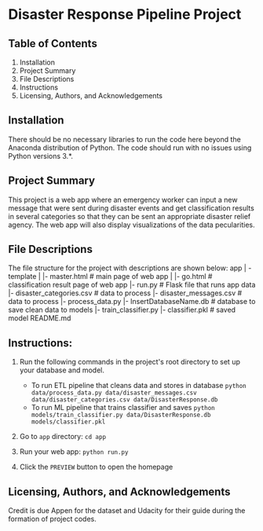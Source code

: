 
# Disaster Response Pipeline Project

## Table of Contents
1. Installation
2. Project Summary
3. File Descriptions
4. Instructions
5. Licensing, Authors, and Acknowledgements

## Installation
There should be no necessary libraries to run the code here beyond the Anaconda distribution of Python. The code should run with no issues using Python versions 3.*.

## Project Summary
This project is a web app where an emergency worker can input a new message that were sent during disaster events and get classification results in several categories so that they can be sent an appropriate disaster relief agency. The web app will also display visualizations of the data pecularities. 

## File Descriptions
The file structure for the project with descriptions are shown below:
app
| - template
| |- master.html # main page of web app
| |- go.html # classification result page of web app
|- run.py # Flask file that runs app
data
|- disaster_categories.csv # data to process
|- disaster_messages.csv # data to process
|- process_data.py
|- InsertDatabaseName.db # database to save clean data to
models
|- train_classifier.py
|- classifier.pkl # saved model
README.md

## Instructions:
1. Run the following commands in the project's root directory to set up your database and model.

    - To run ETL pipeline that cleans data and stores in database
        `python data/process_data.py data/disaster_messages.csv data/disaster_categories.csv data/DisasterResponse.db`
    - To run ML pipeline that trains classifier and saves
        `python models/train_classifier.py data/DisasterResponse.db models/classifier.pkl`

2. Go to `app` directory: `cd app`

3. Run your web app: `python run.py`

4. Click the `PREVIEW` button to open the homepage

## Licensing, Authors, and Acknowledgements
Credit is due Appen for the dataset and Udacity for their guide during the formation of project codes.
